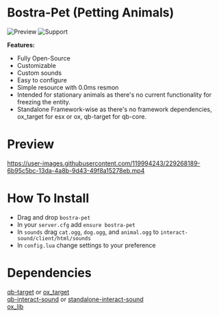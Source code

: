 # Bostra-Pet (Petting Animals)

![Preview](https://user-images.githubusercontent.com/119994243/229269521-39df62ac-7937-41b5-b925-b0d375376ff6.png)
![Support](https://discord.gg/RVx8nVwcEG)


**Features:**

* Fully Open-Source
* Customizable
* Custom sounds
* Easy to configure
* Simple resource with 0.0ms resmon
* Intended for stationary animals as there's no current functionality for freezing the entity.
* Standalone Framework-wise as there's no framework dependencies, ox_target for esx or ox, qb-target for qb-core.


# Preview
https://user-images.githubusercontent.com/119994243/229268189-6b95c5bc-13da-4a8b-9d43-49f8a15278eb.mp4



# How To Install
* Drag and drop `bostra-pet`
* In your `server.cfg` add `ensure bostra-pet`
* In `sounds` drag `cat.ogg`, `dog.ogg`, and `animal.ogg` to `interact-sound/client/html/sounds`
* In `config.lua` change settings to your preference


# Dependencies
[qb-target](https://github.com/qbcore-framework/qb-target) or [ox_target](https://github.com/overextended/ox_target)\
[qb-interact-sound](https://github.com/qbcore-framework/interact-sound) or [standalone-interact-sound](https://github.com/plunkettscott/interact-sound)\
[ox_lib](https://github.com/overextended/ox_lib)
